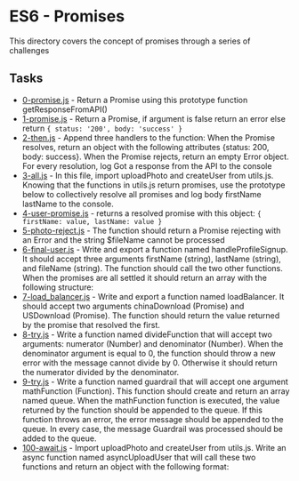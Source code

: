 # ES6 - Promises

This directory covers the concept of promises through a series of challenges

## Tasks

* [0-promise.js](0-promise.js) - Return a Promise using this prototype function getResponseFromAPI()
* [1-promise.js](1-promise.js) - Return a Promise, if argument is false return an error else return `{ status: '200', body: 'success' }`
* [2-then.js](2-then.js) - Append three handlers to the function: When the Promise resolves, return an object with the following attributes
{status: 200, body: success}. When the Promise rejects, return an empty Error object. For every resolution, log Got a response from the API to the console
* [3-all.js](3-all.js) - In this file, import uploadPhoto and createUser from utils.js. Knowing that the functions in utils.js return promises, use the prototype below to collectively resolve all promises and log body firstName lastName to the console.
* [4-user-promise.js](4-user-promise.js) - returns a resolved promise with this object: `{ firstName: value, lastName: value }`
* [5-photo-reject.js](5-photo-reject.js) - The function should return a Promise rejecting with an Error and the string $fileName cannot be processed
* [6-final-user.js](6-final-user.js) - Write and export a function named handleProfileSignup. It should accept three arguments firstName (string), lastName (string), and fileName (string). The function should call the two other functions. When the promises are all settled it should return an array with the following structure:
* [7-load_balancer.js](7-load_balancer.js) - Write and export a function named loadBalancer. It should accept two arguments chinaDownload (Promise) and USDownload (Promise). The function should return the value returned by the promise that resolved the first.
* [8-try.js](8-try.js) - Write a function named divideFunction that will accept two arguments: numerator (Number) and denominator (Number). When the denominator argument is equal to 0, the function should throw a new error with the message cannot divide by 0. Otherwise it should return the numerator divided by the denominator.
* [9-try.js](9-try.js) - Write a function named guardrail that will accept one argument mathFunction (Function). This function should create and return an array named queue. When the mathFunction function is executed, the value returned by the function should be appended to the queue. If this function throws an error, the error message should be appended to the queue. In every case, the message Guardrail was processed should be added to the queue.
* [100-await.js](100-await.js) - Import uploadPhoto and createUser from utils.js. Write an async function named asyncUploadUser that will call these two functions and return an object with the following format:
